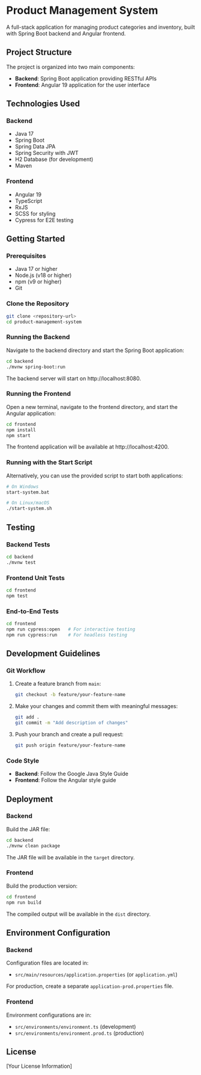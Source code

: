 # Product Management System

A full-stack application for managing product categories and inventory, built with Spring Boot backend and Angular frontend.

## Project Structure

The project is organized into two main components:

- **Backend**: Spring Boot application providing RESTful APIs
- **Frontend**: Angular 19 application for the user interface

## Technologies Used

### Backend
- Java 17
- Spring Boot
- Spring Data JPA
- Spring Security with JWT
- H2 Database (for development)
- Maven

### Frontend
- Angular 19
- TypeScript
- RxJS
- SCSS for styling
- Cypress for E2E testing

## Getting Started

### Prerequisites
- Java 17 or higher
- Node.js (v18 or higher)
- npm (v9 or higher)
- Git

### Clone the Repository

```bash
git clone <repository-url>
cd product-management-system
```

### Running the Backend

Navigate to the backend directory and start the Spring Boot application:

```bash
cd backend
./mvnw spring-boot:run
```

The backend server will start on http://localhost:8080.

### Running the Frontend

Open a new terminal, navigate to the frontend directory, and start the Angular application:

```bash
cd frontend
npm install
npm start
```

The frontend application will be available at http://localhost:4200.

### Running with the Start Script

Alternatively, you can use the provided script to start both applications:

```bash
# On Windows
start-system.bat

# On Linux/macOS
./start-system.sh
```

## Testing

### Backend Tests

```bash
cd backend
./mvnw test
```

### Frontend Unit Tests

```bash
cd frontend
npm test
```

### End-to-End Tests

```bash
cd frontend
npm run cypress:open   # For interactive testing
npm run cypress:run    # For headless testing
```

## Development Guidelines

### Git Workflow

1. Create a feature branch from `main`:
   ```bash
   git checkout -b feature/your-feature-name
   ```

2. Make your changes and commit them with meaningful messages:
   ```bash
   git add .
   git commit -m "Add description of changes"
   ```

3. Push your branch and create a pull request:
   ```bash
   git push origin feature/your-feature-name
   ```

### Code Style

- **Backend**: Follow the Google Java Style Guide
- **Frontend**: Follow the Angular style guide

## Deployment

### Backend

Build the JAR file:

```bash
cd backend
./mvnw clean package
```

The JAR file will be available in the `target` directory.

### Frontend

Build the production version:

```bash
cd frontend
npm run build
```

The compiled output will be available in the `dist` directory.

## Environment Configuration

### Backend

Configuration files are located in:
- `src/main/resources/application.properties` (or `application.yml`)

For production, create a separate `application-prod.properties` file.

### Frontend

Environment configurations are in:
- `src/environments/environment.ts` (development)
- `src/environments/environment.prod.ts` (production)

## License

[Your License Information]
